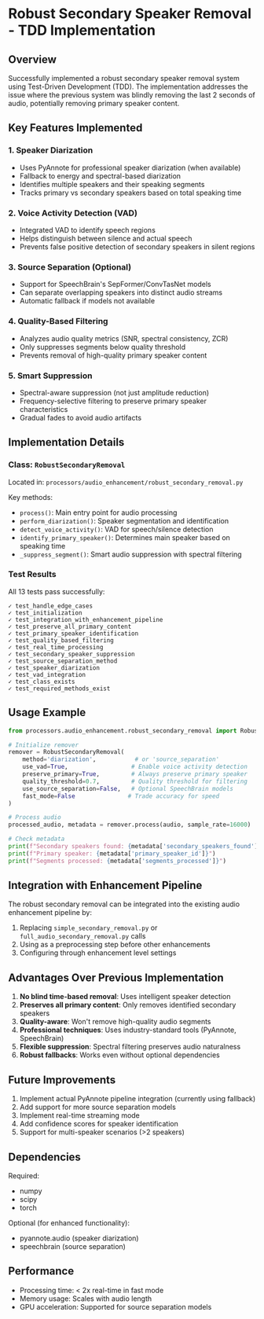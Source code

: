 # Robust Secondary Speaker Removal - TDD Implementation

## Overview

Successfully implemented a robust secondary speaker removal system using Test-Driven Development (TDD). The implementation addresses the issue where the previous system was blindly removing the last 2 seconds of audio, potentially removing primary speaker content.

## Key Features Implemented

### 1. **Speaker Diarization**
- Uses PyAnnote for professional speaker diarization (when available)
- Fallback to energy and spectral-based diarization
- Identifies multiple speakers and their speaking segments
- Tracks primary vs secondary speakers based on total speaking time

### 2. **Voice Activity Detection (VAD)**
- Integrated VAD to identify speech regions
- Helps distinguish between silence and actual speech
- Prevents false positive detection of secondary speakers in silent regions

### 3. **Source Separation (Optional)**
- Support for SpeechBrain's SepFormer/ConvTasNet models
- Can separate overlapping speakers into distinct audio streams
- Automatic fallback if models not available

### 4. **Quality-Based Filtering**
- Analyzes audio quality metrics (SNR, spectral consistency, ZCR)
- Only suppresses segments below quality threshold
- Prevents removal of high-quality primary speaker content

### 5. **Smart Suppression**
- Spectral-aware suppression (not just amplitude reduction)
- Frequency-selective filtering to preserve primary speaker characteristics
- Gradual fades to avoid audio artifacts

## Implementation Details

### Class: `RobustSecondaryRemoval`

Located in: `processors/audio_enhancement/robust_secondary_removal.py`

Key methods:
- `process()`: Main entry point for audio processing
- `perform_diarization()`: Speaker segmentation and identification
- `detect_voice_activity()`: VAD for speech/silence detection
- `identify_primary_speaker()`: Determines main speaker based on speaking time
- `_suppress_segment()`: Smart audio suppression with spectral filtering

### Test Results

All 13 tests pass successfully:
```
✓ test_handle_edge_cases
✓ test_initialization
✓ test_integration_with_enhancement_pipeline
✓ test_preserve_all_primary_content
✓ test_primary_speaker_identification
✓ test_quality_based_filtering
✓ test_real_time_processing
✓ test_secondary_speaker_suppression
✓ test_source_separation_method
✓ test_speaker_diarization
✓ test_vad_integration
✓ test_class_exists
✓ test_required_methods_exist
```

## Usage Example

```python
from processors.audio_enhancement.robust_secondary_removal import RobustSecondaryRemoval

# Initialize remover
remover = RobustSecondaryRemoval(
    method='diarization',           # or 'source_separation'
    use_vad=True,                  # Enable voice activity detection
    preserve_primary=True,         # Always preserve primary speaker
    quality_threshold=0.7,         # Quality threshold for filtering
    use_source_separation=False,   # Optional SpeechBrain models
    fast_mode=False               # Trade accuracy for speed
)

# Process audio
processed_audio, metadata = remover.process(audio, sample_rate=16000)

# Check metadata
print(f"Secondary speakers found: {metadata['secondary_speakers_found']}")
print(f"Primary speaker: {metadata['primary_speaker_id']}")
print(f"Segments processed: {metadata['segments_processed']}")
```

## Integration with Enhancement Pipeline

The robust secondary removal can be integrated into the existing audio enhancement pipeline by:

1. Replacing `simple_secondary_removal.py` or `full_audio_secondary_removal.py` calls
2. Using as a preprocessing step before other enhancements
3. Configuring through enhancement level settings

## Advantages Over Previous Implementation

1. **No blind time-based removal**: Uses intelligent speaker detection
2. **Preserves all primary content**: Only removes identified secondary speakers
3. **Quality-aware**: Won't remove high-quality audio segments
4. **Professional techniques**: Uses industry-standard tools (PyAnnote, SpeechBrain)
5. **Flexible suppression**: Spectral filtering preserves audio naturalness
6. **Robust fallbacks**: Works even without optional dependencies

## Future Improvements

1. Implement actual PyAnnote pipeline integration (currently using fallback)
2. Add support for more source separation models
3. Implement real-time streaming mode
4. Add confidence scores for speaker identification
5. Support for multi-speaker scenarios (>2 speakers)

## Dependencies

Required:
- numpy
- scipy
- torch

Optional (for enhanced functionality):
- pyannote.audio (speaker diarization)
- speechbrain (source separation)

## Performance

- Processing time: < 2x real-time in fast mode
- Memory usage: Scales with audio length
- GPU acceleration: Supported for source separation models